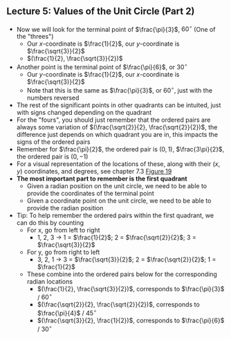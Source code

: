 ## Lecture 5: Values of the Unit Circle (Part 2)
- Now we will look for the terminal point of $\frac{\pi}{3}$, $60^\circ$ (One of the "threes")
    - Our $x$-coordinate is $\frac{1}{2}$, our $y$-coordinate is $\frac{\sqrt{3}}{2}$
    - $(\frac{1}{2}, \frac{\sqrt{3}}{2})$
- Another point is the terminal point of $\frac{\pi}{6}$, or $30^\circ$
    - Our $y$-coordinate is $\frac{1}{2}$, our $x$-coordinate is $\frac{\sqrt{3}}{2}$
    - Note that this is the same as $\frac{\pi}{3}$, or $60^\circ$, just with the numbers reversed
- The rest of the significant points in other quadrants can be intuited, just with signs changed depending on the quadrant
- For the "fours", you should just remember that the ordered pairs are always some variation of $(\frac{\sqrt{2}}{2}, \frac{\sqrt{2}}{2})$, the difference just depends on which quadrant you are in, this impacts the signs of the ordered pairs
- Remember for $\frac{\pi}{2}$, the ordered pair is $(0, 1)$, $\frac{3\pi}{2}$, the ordered pair is $(0, -1)$
- For a visual representation of the locations of these, along with their $(x,y)$ coordinates, and degrees, see chapter 7.3 [Figure 19](https://openstax.org/books/algebra-and-trigonometry-2e/pages/7-3-unit-circle#Figure_07_03_017)
- **The most important part to remember is the first quadrant**
    - Given a radian position on the unit circle, we need to be able to provide the coordinates of the terminal point
    - Given a coordinate point on the unit circle, we need to be able to provide the radian position
- Tip: To help remember the ordered pairs within the first quadrant, we can do this by counting
    - For x, go from left to right
        - 1, 2, 3 -> 1 = $\frac{1}{2}$; 2 = $\frac{\sqrt{2}}{2}$; 3 = $\frac{\sqrt{3}}{2}$
    - For y, go from right to left
        - 3, 2, 1 -> 3 = $\frac{\sqrt{3}}{2}$; 2 = $\frac{\sqrt{2}}{2}$; 1 = $\frac{1}{2}$
    - These combine into the ordered pairs below for the corresponding radian locations
        - $(\frac{1}{2}, \frac{\sqrt{3}}{2})$, corresponds to $\frac{\pi}{3}$ / $60^\circ$
        - $(\frac{\sqrt{2}}{2}, \frac{\sqrt{2}}{2})$, corresponds to $\frac{\pi}{4}$ / $45^\circ$
        - $(\frac{\sqrt{3}}{2}, \frac{1}{2})$, corresponds to $\frac{\pi}{6}$ / $30^\circ$
